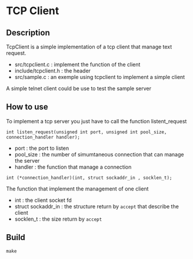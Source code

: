 # TCP Client

## Description 
TcpClient is a simple implementation of a tcp client that manage text request. 
* src/tcpclient.c : implement the function of the client
* include/tcpclient.h : the header
* src/sample.c : an exemple using tcpclient to implement a simple client

A simple telnet client could be use to test the sample server

## How to use
To implement a tcp server you just have to call the function listent_request

```int listen_request(unsigned int port, unsigned int pool_size, connection_handler handler); ```

* port : the port to listen
* pool_size : the number of simumtaneous connection that can manage the server
* handler : the function that manage a connection

```int (*connection_handler)(int, struct sockaddr_in , socklen_t);```

The function that implement the management of one client
* int : the client socket fd
* struct sockaddr_in : the structure return by ``accept`` that describe the client
* socklen_t : the size return by ``accept``

## Build
``` make ```
